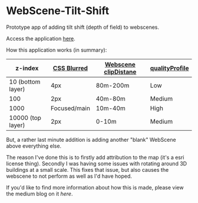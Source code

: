 # WebScene-Tilt-Shift
Prototype app of adding tilt shift (depth of field) to webscenes.

Access the application [here](https://appsstage.esriuk.com/app/tiltshift/1/wmt/view/706012bcac8142dd9c8b56c2e66de411/index.html).

How this application works (in summary):

| z-index           | [CSS   Blurred](https://urldefense.proofpoint.com/v2/url?u=https-3A__developer.mozilla.org_en-2DUS_docs_Web_CSS_filter-2Dfunction_blur&d=DwMFAw&c=n6-cguzQvX_tUIrZOS_4Og&r=uGvVWFM6ogj2CnnHac3n5Q&m=GPO6JStcYnysaBvlljt7xvWqteg9tlCdFCUvJ7TcVMQ&s=59lpS2tiHzvT8fZnZ61njn3GpVJoeqWKAf1SYAgitK4&e=) | [Webscene   clipDistane](https://developers.arcgis.com/javascript/latest/api-reference/esri-views-SceneView.html#constraints) | [qualityProfile](https://developers.arcgis.com/javascript/latest/api-reference/esri-views-SceneView.html#qualityProfile) |
| ----------------- | ------------------------------------------------------------ | ------------------------------------------------------------ | ------------------------------------------------------------ |
| 10 (bottom layer) | 4px                                                          | 80m-200m                                                     | Low                                                          |
| 100               | 2px                                                          | 40m-80m                                                      | Medium                                                       |
| 1000              | Focused/main                                                 | 10m-40m                                                      | High                                                         |
| 10000 (top layer) | 2px                                                          | 0-10m                                                        | Medium                                                       |

But, a rather last minute addition is adding another "blank" WebScene above everything else.

The reason I've done this is to firstly add attribution to the map (it's a esri license thing). Secondly I was having some issues with rotating around 3D buildings at a small scale. This fixes that issue, but also causes the webscene to not perform as well as I'd have hoped.

If you'd like to find more information about how this is made, please view the medium blog on it *here*.